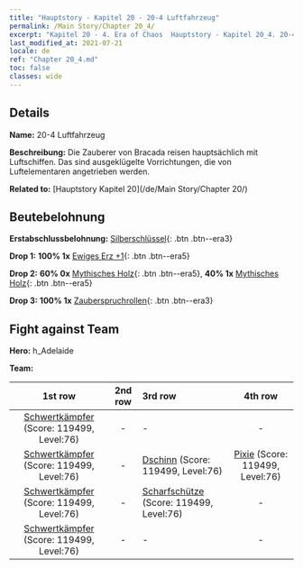 ```yaml
---
title: "Hauptstory - Kapitel 20 - 20-4 Luftfahrzeug"
permalink: /Main Story/Chapter 20_4/
excerpt: "Kapitel 20 - 4. Era of Chaos  Hauptstory - Kapitel 20_4. 20-4 Luftfahrzeug"
last_modified_at: 2021-07-21
locale: de
ref: "Chapter 20_4.md"
toc: false
classes: wide
---
```


## Details

 **Name:** 20-4 Luftfahrzeug

 **Beschreibung:** Die Zauberer von Bracada reisen hauptsächlich mit Luftschiffen. Das sind ausgeklügelte Vorrichtungen, die von Luftelementaren angetrieben werden.

 **Related to:** [Hauptstory Kapitel 20](/de/Main Story/Chapter 20/)

## Beutebelohnung

 **Erstabschlussbelohnung:** [Silberschlüssel](/ItemsDE/con_693/){: .btn .btn--era3}

 **Drop 1:** **100% 1x** [Ewiges Erz +1](/ItemsDE/mat_68/){: .btn .btn--era5}

 **Drop 2:** **60% 0x** [Mythisches Holz](/ItemsDE/mat_62/){: .btn .btn--era5}, **40% 1x** [Mythisches Holz](/ItemsDE/mat_62/){: .btn .btn--era5}

 **Drop 3:** **100% 1x** [Zauberspruchrollen](/ItemsDE/con_694/){: .btn .btn--era3}


## Fight against Team
 **Hero:** h_Adelaide

 **Team:**


  | 1st row | 2nd row | 3rd row | 4th row |
  |:----:|:----:|:----|:----:|
  | [Schwertkämpfer](/de/units/Swordsman/) (Score: 119499, Level:76)  | - | - | - |
  | [Schwertkämpfer](/de/units/Swordsman/) (Score: 119499, Level:76)  | - | [Dschinn](/de/units/Genie/) (Score: 119499, Level:76)  | [Pixie](/de/units/Sprite/) (Score: 119499, Level:76)  |
  | [Schwertkämpfer](/de/units/Swordsman/) (Score: 119499, Level:76)  | - | [Scharfschütze](/de/units/Marksman/) (Score: 119499, Level:76)  | - |
  | [Schwertkämpfer](/de/units/Swordsman/) (Score: 119499, Level:76)  | - | - | - |


